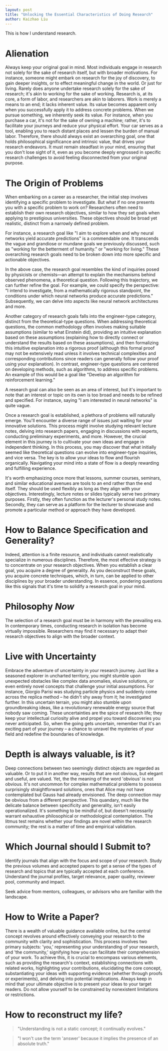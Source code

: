 ```yaml
---
layout: post
title: "Unlocking the Essential Characteristics of Doing Research"
author: Kaizhao Liu
---
```


This is how I understand research. 

# Alienation

Always keep your original goal in mind. Most individuals engage in research not solely for the sake of research itself, but with broader motivations. For instance, someone might embark on research for the joy of discovery, to gain deeper insights, or to effect meaningful change in the world. Or just for living. Rarely does anyone undertake research solely for the sake of research; it's akin to working for the sake of working. Research is, at its core, a form of labor, and researchers are akin to laborers. Work is merely a means to an end; it lacks inherent value. Its value becomes apparent only when you successfully apply it to address concrete problems. When we pursue something, we inherently seek its value. For instance, when you purchase a car, it's not for the sake of owning a machine; rather, it's to facilitate your journeys and reduce your physical effort. Your car serves as a tool, enabling you to reach distant places and lessen the burden of manual labor. Therefore, there should always exist an overarching goal, one that holds philosophical significance and intrinsic value, that drives your research endeavors. It must remain steadfast in your mind, ensuring that you don't lose sight of it, even as you become deeply engrossed in specific research challenges to avoid feeling disconnected from your original purpose.

# The Origin of Problems

When embarking on a career as a researcher, the initial step involves identifying a specific problem to investigate. But what if no one presents you with a specific problem to work on? Researchers often need to establish their own research objectives, similar to how they set goals when applying to prestigious universities. These objectives should be broad yet realistic, distinct from a narrowly defined problem.

For instance, a research goal like "I aim to explore when and why neural networks yield accurate predictions" is a commendable one. It transcends the vague and grandiose or mundane goals we previously discussed, such as "working for the betterment of humanity." or "working for living." These overarching research goals need to be broken down into more specific and actionable objectives.

In the above case, the research goal resembles the kind of inquiries posed by physicists or chemists—an attempt to explain the mechanisms behind observed phenomena, a theoretical question. Following this trajectory, we can further refine the goal. For example, we could specify the perspective: "I intend to investigate, from a mathematically rigorous standpoint, the conditions under which neural networks produce accurate predictions." Subsequently, we can delve into aspects like neural network architectures and more.

Another category of research goals falls into the engineer-type category, distinct from the theoretical-type questions. When addressing theoretical questions, the common methodology often involves making suitable assumptions (similar to what Einstein did), providing an intuitive explanation based on these assumptions (explaining how to directly connect or understand the results based on these assumptions), and then formalizing this intuitive explanation into a rigorous proof (although this formal proof may not be extensively read unless it involves technical complexities and corresponding contributions since readers can generally follow your proof using your explanation). In contrast, engineer-type questions are centered on developing methods, such as algorithms, to address specific problems. An example of this would be a goal like "Develop an algorithm for reinforcement learning." 

A research goal can also be seen as an area of interest, but it's important to note that an interest or topic on its own is too broad and needs to be refined and specified. For instance, saying "I am interested in neural networks" is quite vague.

Once a research goal is established, a plethora of problems will naturally emerge. You'll encounter a diverse range of issues just waiting for your innovative solutions. This process might involve studying relevant lecture notes, delving into research papers, engaging in discussions with experts, conducting preliminary experiments, and more. However, the crucial element in this journey is to cultivate your own ideas and engage in independent thinking. In this process, you may discover that what initially seemed like theoretical questions can evolve into engineer-type inquiries, and vice versa. The key is to allow your ideas to flow and flourish organically. Navigating your mind into a state of flow is a deeply rewarding and fulfilling experience.

It's worth emphasizing once more that lessons, summer courses, seminars, and similar educational avenues are tools to an end rather than the end itself. They should be used flexibly as long as they align with your objectives. Interestingly, lecture notes or slides typically serve two primary purposes. Firstly, they often function as the lecturer's personal study notes. Secondly, they can serve as a platform for the lecturer to showcase and promote a particular method or approach they have developed.

# How to Balance Specification and Generality?

Indeed, attention is a finite resource, and individuals cannot realistically specialize in numerous disciplines. Therefore, the most effective strategy is to concentrate on your research objectives. When you establish a clear goal, you acquire a degree of generality. As you deconstruct these goals, you acquire concrete techniques, which, in turn, can be applied to other disciplines by your broader understanding. In essence, pondering questions like this signals that it's time to solidify a research goal in your mind.

# Philosophy *Now*

The selection of a research goal must be in harmony with the prevailing era. In contemporary times, conducting research in isolation has become virtually impossible. Researchers may find it necessary to adapt their research objectives to align with the broader context. 

# Live with Uncertainty

Embrace the adventure of uncertainty in your research journey. Just like a seasoned explorer in uncharted territory, you might stumble upon unexpected obstacles like complex data anomalies, elusive solutions, or even entirely novel concepts that challenge your initial assumptions. For instance, Giorgio Parisi was studying particle physics and suddenly come across the replica method – he didn't shy away from it; he investigated further. In this uncertain terrain, you might also stumble upon groundbreaking ideas, like a revolutionary renewable energy source that nobody saw coming. These uncertainties are the spice of research life; they keep your intellectual curiosity alive and propel you toward discoveries you never anticipated. So, when the going gets uncertain, remember that it's an exciting part of your journey – a chance to unravel the mysteries of your field and redefine the boundaries of knowledge.

# Depth is always valuable, is it?

Deep connections between two seemingly distinct objects are regarded as valuable. Or to put it in another way, results that are not obvious, but elegant and useful, are valued. Yet, the the meaning of the word 'obvious' is not obvious. It's not uncommon for complex mathematical problems to possess surprisingly straightforward solutions, ones that Alice may not have contemplated but Gauss had already envisioned.  The deep connection may be obvious from a different perspective. This quandary, much like the delicate balance between specificity and generality, isn't easily operationalized. It's something to be mindful of, but doesn't necessarily warrant exhaustive philosophical or methodological contemplation. The litmus test remains whether your findings are novel within the research community; the rest is a matter of time and empirical validation.

# Which Journal should I Submit to? 

Identify journals that align with the focus and scope of your research. 
Study the previous volumes and accepted papers to get a sense of the types of research and topics that are typically accepted at each conference. Understand the journal profiles, target relevance, paper quality, reviewer pool, community and impact.

Seek advice from mentors, colleagues, or advisors who are familiar with  the landscape. 

# How to Write a Paper?

There is a wealth of valuable guidance available online, but the central concept revolves around effectively conveying your research to the community with clarity and sophistication. This process involves two primary subjects: 'you,' representing your understanding of your research, and 'the community,' signifying how you can facilitate their comprehension of your work. To achieve this, it is crucial to encompass various elements, such as providing the research's context, establishing connections with related works, highlighting your contributions, elucidating the core concept, substantiating your ideas with supporting evidence (whether through proofs or experiments), and delving into potential implications. Always keep in mind that your ultimate objective is to present your ideas to your target readers. Do not allow yourself to be constrained by nonexistent limitations or restrictions.

# How to reconstruct my life?

> "Understanding is not a static concept; it continually evolves."

> "I won't use the term 'answer' because it implies the presence of an absolute truth."



